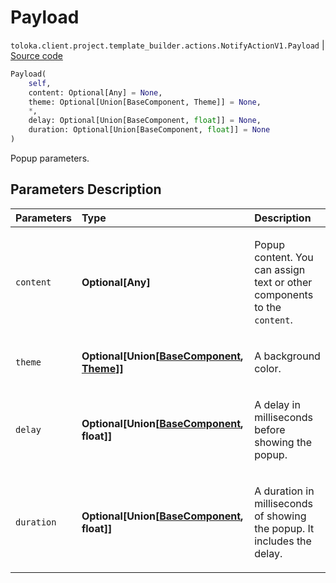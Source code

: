 # Payload
`toloka.client.project.template_builder.actions.NotifyActionV1.Payload` | [Source code](https://github.com/Toloka/toloka-kit/blob/v1.2.0/src/client/project/template_builder/actions.py#L54)

```python
Payload(
    self,
    content: Optional[Any] = None,
    theme: Optional[Union[BaseComponent, Theme]] = None,
    *,
    delay: Optional[Union[BaseComponent, float]] = None,
    duration: Optional[Union[BaseComponent, float]] = None
)
```

Popup parameters.

## Parameters Description

| Parameters | Type | Description |
| :----------| :----| :-----------|
`content`|**Optional\[Any\]**|<p>Popup content. You can assign text or other components to the `content`.</p>
`theme`|**Optional\[Union\[[BaseComponent](toloka.client.project.template_builder.base.BaseComponent.md), [Theme](toloka.client.project.template_builder.actions.NotifyActionV1.Payload.Theme.md)\]\]**|<p>A background color.</p>
`delay`|**Optional\[Union\[[BaseComponent](toloka.client.project.template_builder.base.BaseComponent.md), float\]\]**|<p>A delay in milliseconds before showing the popup.</p>
`duration`|**Optional\[Union\[[BaseComponent](toloka.client.project.template_builder.base.BaseComponent.md), float\]\]**|<p>A duration in milliseconds of showing the popup. It includes the delay.</p>
